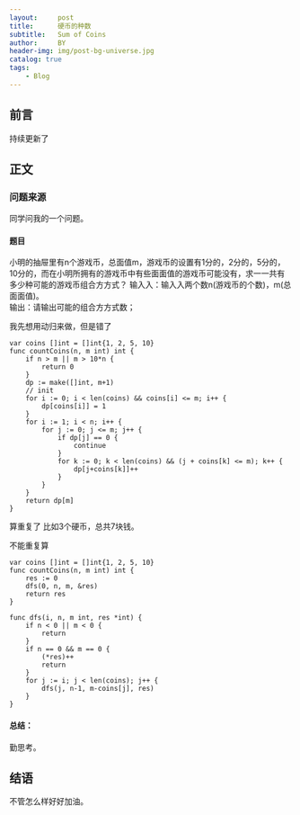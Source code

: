 ```yaml
---
layout:     post
title:      硬币的种数
subtitle:   Sum of Coins
author:     BY
header-img: img/post-bg-universe.jpg
catalog: true
tags:
    - Blog
---
```



## 前言

持续更新了

## 正文

### 问题来源

同学问我的一个问题。  

#### 题目  
⼩明的抽屉⾥有n个游戏币，总⾯值m，游戏币的设置有1分的，2分的，5分的，10分的，⽽在⼩明所拥有的游戏币中有些⾯面值的游戏币可能没有，求⼀一共有多少种可能的游戏币组合⽅方式？
输⼊入：输⼊入两个数n(游戏币的个数)，m(总⾯面值)。  
输出：请输出可能的组合⽅方式数；  

我先想用动归来做，但是错了
```
var coins []int = []int{1, 2, 5, 10}
func countCoins(n, m int) int {
	if n > m || m > 10*n {
		return 0
	}
	dp := make([]int, m+1)
	// init 
	for i := 0; i < len(coins) && coins[i] <= m; i++ {
		dp[coins[i]] = 1
	}
	for i := 1; i < n; i++ {
		for j := 0; j <= m; j++ {
			if dp[j] == 0 {
				continue
			}
			for k := 0; k < len(coins) && (j + coins[k] <= m); k++ {
				dp[j+coins[k]]++ 
			}
		}
	}
	return dp[m]
}
```
算重复了 比如3个硬币，总共7块钱。  

不能重复算
```
var coins []int = []int{1, 2, 5, 10}
func countCoins(n, m int) int {
	res := 0
	dfs(0, n, m, &res)
	return res
}

func dfs(i, n, m int, res *int) {
	if n < 0 || m < 0 {
		return
	}
	if n == 0 && m == 0 {
		(*res)++
		return 
	}
	for j := i; j < len(coins); j++ {
		dfs(j, n-1, m-coins[j], res)
	}
}
```   

#### 总结：
勤思考。  

## 结语
不管怎么样好好加油。
